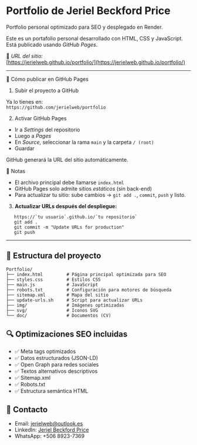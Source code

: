 # Portfolio de Jeriel Beckford Price

Portfolio personal optimizado para SEO y desplegado en Render.

Este es un portafolio personal desarrollado con HTML, CSS y JavaScript. Está publicado usando *GitHub Pages*.

🔗 *URL del sitio:*  
[https://jerielweb.github.io/portfolio/](https://jerielweb.github.io/portfolio/)

---

🚀 Cómo publicar en GitHub Pages

1. Subir el proyecto a GitHub

Ya lo tienes en:  
`https://github.com/jerielweb/portfolio`

2. Activar GitHub Pages

- Ir a *Settings* del repositorio
- Luego a *Pages*
- En *Source*, seleccionar la rama `main` y la carpeta `/ (root)`
- Guardar

GitHub generará la URL del sitio automáticamente.



📝 Notas

- El archivo principal debe llamarse `index.html`
- GitHub Pages solo admite sitios *estáticos* (sin back-end)
- Para actualizar tu sitio: sube cambios → `git add .`, `commit`, `push` y listo.



3. **Actualizar URLs después del despliegue:**

```
   https://`tu usuario`.github.io/`tu repositorio`
   git add .
   git commit -m "Update URLs for production"
   git push

```
---

## 📁 Estructura del proyecto

```
Portfolio/
├── index.html         # Página principal optimizada para SEO
├── styles.css         # Estilos CSS
├── main.js            # JavaScript
├── robots.txt         # Configuración para motores de búsqueda
├── sitemap.xml        # Mapa del sitio
├── update-urls.sh     # Script para actualizar URLs
├── img/               # Imágenes optimizadas
├── svg/               # Iconos SVG
└── doc/               # Documentos (CV)
```

## 🔍 Optimizaciones SEO incluidas

- ✅ Meta tags optimizados
- ✅ Datos estructurados (JSON-LD)
- ✅ Open Graph para redes sociales
- ✅ Textos alternativos descriptivos
- ✅ Sitemap.xml
- ✅ Robots.txt
- ✅ Estructura semántica HTML

## 📧 Contacto

- Email: jerielweb@outlook.es
- LinkedIn: [Jeriel Beckford Price](https://www.linkedin.com/in/jeriel-beckford-price-74ba24330/)
- WhatsApp: +506 8923-7369
